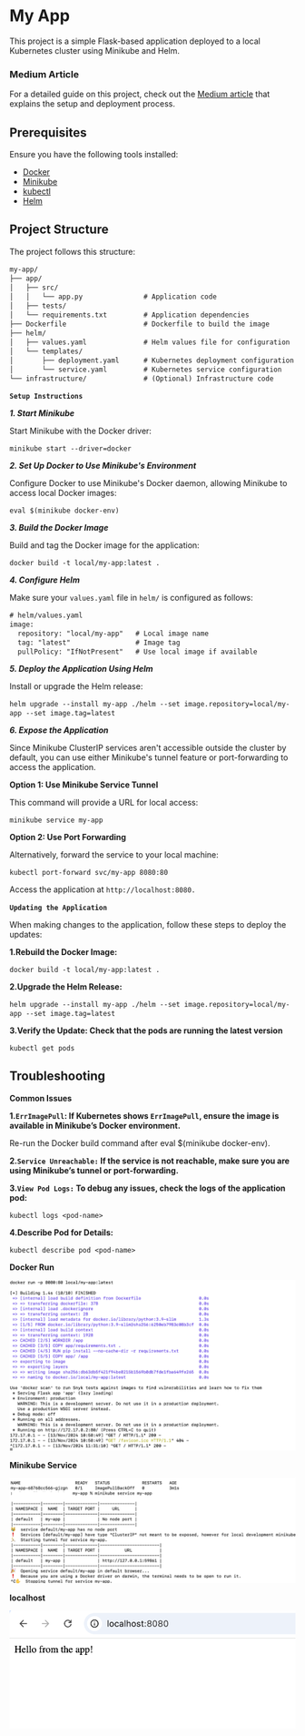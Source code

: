 # My App

This project is a simple Flask-based application deployed to a local Kubernetes cluster using Minikube and Helm.

### Medium Article

For a detailed guide on this project, check out the [Medium article](https://medium.com/@ramchandra-vadranam/building-a-complete-ci-cd-pipeline-for-eks-with-aws-ecr-codepipeline-codebuild-and-helm-98ca37bc6b50) that explains the setup and deployment process.

## Prerequisites

Ensure you have the following tools installed:

- [Docker](https://docs.docker.com/get-docker/)
- [Minikube](https://minikube.sigs.k8s.io/docs/start/)
- [kubectl](https://kubernetes.io/docs/tasks/tools/)
- [Helm](https://helm.sh/docs/intro/install/)

## Project Structure

The project follows this structure:

```plaintext
my-app/
├── app/
│   ├── src/
│   │   └── app.py               # Application code
│   ├── tests/
│   └── requirements.txt         # Application dependencies
├── Dockerfile                   # Dockerfile to build the image
├── helm/
│   ├── values.yaml              # Helm values file for configuration
│   └── templates/
│       ├── deployment.yaml      # Kubernetes deployment configuration
│       └── service.yaml         # Kubernetes service configuration
└── infrastructure/              # (Optional) Infrastructure code
```

**`Setup Instructions`**

**_1. Start Minikube_**

Start Minikube with the Docker driver:

```
minikube start --driver=docker
```

**_2. Set Up Docker to Use Minikube's Environment_**

Configure Docker to use Minikube's Docker daemon, allowing Minikube to access local Docker images:

```
eval $(minikube docker-env)
```

**_3. Build the Docker Image_**

Build and tag the Docker image for the application:

```
docker build -t local/my-app:latest .
```

**_4. Configure Helm_**

Make sure your `values.yaml` file in `helm/` is configured as follows:

```
# helm/values.yaml
image:
  repository: "local/my-app"   # Local image name
  tag: "latest"                # Image tag
  pullPolicy: "IfNotPresent"   # Use local image if available
```

**_5. Deploy the Application Using Helm_**

Install or upgrade the Helm release:

```
helm upgrade --install my-app ./helm --set image.repository=local/my-app --set image.tag=latest
```

**_6. Expose the Application_**

Since Minikube ClusterIP services aren't accessible outside the cluster by default, you can use either Minikube's tunnel feature or port-forwarding to access the application.

**Option 1: Use Minikube Service Tunnel**

This command will provide a URL for local access:

```
minikube service my-app
```

**Option 2: Use Port Forwarding**

Alternatively, forward the service to your local machine:

```
kubectl port-forward svc/my-app 8080:80
```

Access the application at `http://localhost:8080.`

**`Updating the Application`**

When making changes to the application, follow these steps to deploy the updates:

**1.Rebuild the Docker Image:**

```
docker build -t local/my-app:latest .
```

**2.Upgrade the Helm Release:**

```
helm upgrade --install my-app ./helm --set image.repository=local/my-app --set image.tag=latest
```

**3.Verify the Update: Check that the pods are running the latest version**

```
kubectl get pods
```

## Troubleshooting

**Common Issues**

**1.`ErrImagePull`: If Kubernetes shows `ErrImagePull`, ensure the image is available in Minikube’s Docker environment.**

Re-run the Docker build command after eval $(minikube docker-env).

**2.`Service Unreachable:` If the service is not reachable, make sure you are using Minikube’s tunnel or port-forwarding.**

**3.`View Pod Logs:` To debug any issues, check the logs of the application pod:**

```
kubectl logs <pod-name>
```

**4.Describe Pod for Details:**

```
kubectl describe pod <pod-name>
```

**Docker Run**

![Alt text](./images/docker.png)

**Minikube Service**

![Alt text](./images/minikube.png)

**localhost**

![Alt text](./images/app.png)
